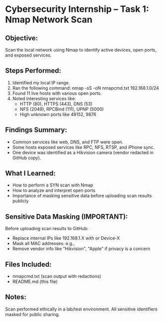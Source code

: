 
Cybersecurity Internship – Task 1: Nmap Network Scan
=====================================================

Objective:
----------
Scan the local network using Nmap to identify active devices, open ports, and exposed services.

Steps Performed:
----------------
1. Identified my local IP range.
2. Ran the following command:
   nmap -sS -oN nmapcmd.txt 192.168.1.0/24
3. Found 11 live hosts with various open ports.
4. Noted interesting services like:
   - HTTP (80), HTTPS (443), DNS (53)
   - NFS (2049), RPCBind (111), UPNP (5000)
   - High unknown ports like 49152, 9876

Findings Summary:
-----------------
- Common services like web, DNS, and FTP were open.
- Some hosts exposed services like RPC, NFS, RTSP, and iPhone sync.
- One device was identified as a Hikvision camera (vendor redacted in GitHub copy).

What I Learned:
---------------
- How to perform a SYN scan with Nmap
- How to analyze and interpret open ports
- Importance of masking sensitive data before uploading scan results publicly

Sensitive Data Masking (IMPORTANT):
-----------------------------------
Before uploading scan results to GitHub:
- Replace internal IPs like 192.168.1.X with <REDACTED-IP-X> or Device-X
- Mask all MAC addresses: e.g., <REDACTED-MAC>
- Remove vendor info like "Hikvision", "Apple" if privacy is a concern

Files Included:
---------------
- nmapcmd.txt (scan output with redactions)
- README.md (this file)

Notes:
------
Scan performed ethically in a lab/test environment.
All sensitive identifiers masked for public sharing.
